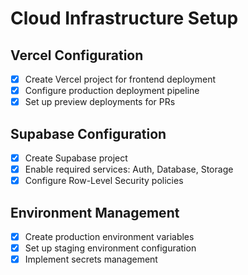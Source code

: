 # Cloud Infrastructure Setup

## Vercel Configuration
- [x] Create Vercel project for frontend deployment
- [x] Configure production deployment pipeline
- [x] Set up preview deployments for PRs

## Supabase Configuration
- [x] Create Supabase project
- [x] Enable required services: Auth, Database, Storage
- [x] Configure Row-Level Security policies

## Environment Management
- [x] Create production environment variables
- [x] Set up staging environment configuration
- [x] Implement secrets management